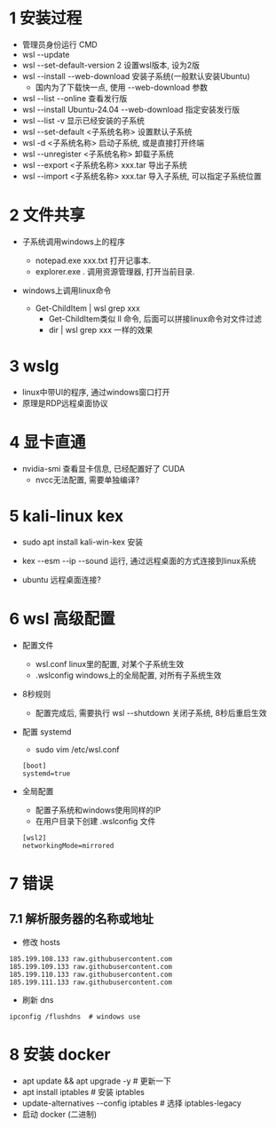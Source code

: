 

# 1 安装过程

- 管理员身份运行 CMD
- wsl --update
- wsl --set-default-version 2  设置wsl版本, 设为2版
- wsl --install --web-download  安装子系统(一般默认安装Ubuntu)
	- 国内为了下载快一点, 使用 --web-download 参数
- wsl --list --online  查看发行版
- wsl --install Ubuntu-24.04 --web-download  指定安装发行版
- wsl --list -v  显示已经安装的子系统
- wsl --set-default <子系统名称>  设置默认子系统
- wsl -d <子系统名称>  启动子系统, 或是直接打开终端
- wsl --unregister <子系统名称>  卸载子系统
- wsl --export <子系统名称> xxx.tar  导出子系统
- wsl --import <子系统名称> xxx.tar  导入子系统, 可以指定子系统位置


# 2 文件共享

- 子系统调用windows上的程序
	- notepad.exe xxx.txt  打开记事本.
	- explorer.exe .   调用资源管理器, 打开当前目录.

- windows上调用linux命令
	- Get-ChildItem | wsl grep xxx
		- Get-ChildItem类似 ll 命令, 后面可以拼接linux命令对文件过滤
		- dir | wsl grep xxx 一样的效果

# 3 wslg

- linux中带UI的程序, 通过windows窗口打开
- 原理是RDP远程桌面协议


# 4 显卡直通

- nvidia-smi  查看显卡信息, 已经配置好了 CUDA
	- nvcc无法配置, 需要单独编译?

# 5 kali-linux kex

- sudo apt install kali-win-kex  安装
- kex --esm --ip --sound  运行, 通过远程桌面的方式连接到linux系统

- ubuntu 远程桌面连接?


# 6 wsl 高级配置

- 配置文件
	- wsl.conf    linux里的配置, 对某个子系统生效
	- .wslconfig  windows上的全局配置, 对所有子系统生效

- 8秒规则
	- 配置完成后, 需要执行 wsl --shutdown 关闭子系统, 8秒后重启生效

- 配置 systemd
	- sudo vim /etc/wsl.conf
    ```
    [boot]
    systemd=true
    ```

- 全局配置
	- 配置子系统和windows使用同样的IP
	- 在用户目录下创建 .wslconfig 文件
    ```
    [wsl2]
    networkingMode=mirrored
    ```

# 7 错误

## 7.1 解析服务器的名称或地址

- 修改 hosts

```shell
185.199.108.133 raw.githubusercontent.com
185.199.109.133 raw.githubusercontent.com
185.199.110.133 raw.githubusercontent.com
185.199.111.133 raw.githubusercontent.com
```

- 刷新 dns

```shell
ipconfig /flushdns  # windows use
```



# 8 安装 docker

- apt update && apt upgrade -y  # 更新一下
- apt install iptables  # 安装 iptables
- update-alternatives --config iptables  # 选择 iptables-legacy
- 启动 docker (二进制)

